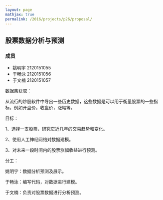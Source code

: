 ```yaml
---
layout: page
mathjax: true
permalink: /2016/projects/p26/proposal/
---
```


## 股票数据分析与预测

### 成员

- 姚明宇 2120151055
- 于畅泳 2120151056
- 于文楠 2120151057
 
数据集获取：

从流行的炒股软件中导出一些历史数据，这些数据是可以用于衡量股票的一些指标，例如开盘价，收盘价，涨幅等。

目标：

1、选择一支股票，研究它近几年的交易趋势和变化。

2、使用人工神经网络对数据建模。

3、对未来一段时间内的股票涨幅收益进行预测。

分工：

姚明宇：数据分析预测及展示。

于畅泳：编写代码，对数据进行建模。

于文楠：负责对股票数据进行分析预测。
